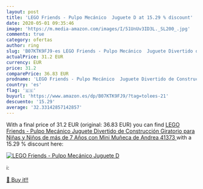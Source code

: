 ```yaml
---
layout: post
title: 'LEGO Friends - Pulpo Mecánico  Juguete D at 15.29 % discount'
date: 2020-05-01 09:35:46
image: 'https://m.media-amazon.com/images/I/51UnUv3ID3L._SL200_.jpg'
comments: true
category: ofertas
author: ring
slug: 'B07KTK9FJ9-es LEGO Friends - Pulpo Mecánico  Juguete Divertido de Construcción Giratorio para Niñas y Niños de más de 7 Años con Mini Muñeca de Andrea  41373 '
actualPrice: 31.2 EUR
currency: EUR
price: 31.2
comparePrice: 36.83 EUR
prodname: 'LEGO Friends - Pulpo Mecánico  Juguete Divertido de Construcción Giratorio para Niñas y Niños de más de 7 Años con Mini Muñeca de Andrea  41373 '
country: 'es'
flag: '🇪🇸'
buyurl: 'https://www.amazon.es/dp/B07KTK9FJ9/?tag=tolees-21'
descuento: '15.29'
average: '32.33142857142857'
---
```


With a final price of 31.2 EUR (original: 36.83 EUR) you can find [LEGO Friends - Pulpo Mecánico  Juguete Divertido de Construcción Giratorio para Niñas y Niños de más de 7 Años con Mini Muñeca de Andrea  41373 ](https://www.amazon.es/dp/B07KTK9FJ9/?tag=tolees-21) with a  15.29 % discount here:

[![LEGO Friends - Pulpo Mecánico  Juguete D](https://m.media-amazon.com/images/I/51UnUv3ID3L._SL200_.jpg)](https://www.amazon.es/dp/B07KTK9FJ9/?tag=tolees-21)

ℹ️:


[🛒 Buy it!!](https://www.amazon.es/dp/B07KTK9FJ9/?tag=tolees-21)
